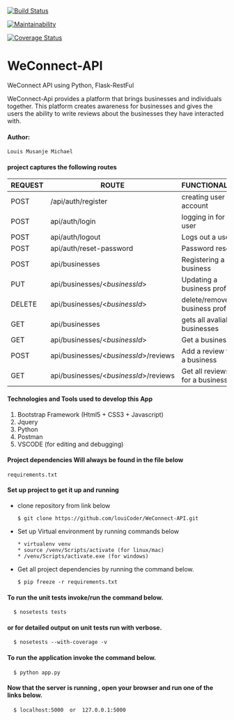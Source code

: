 [![Build Status](https://travis-ci.org/louiCoder/WeConnect-API.svg?branch=feature)](https://travis-ci.org/louiCoder/WeConnect-API)

[![Maintainability](https://api.codeclimate.com/v1/badges/a6c406da1fffc6d5fb75/maintainability)](https://codeclimate.com/github/louiCoder/WeConnect-API/maintainability)

[![Coverage Status](https://coveralls.io/repos/github/louiCoder/WeConnect-API/badge.svg?branch=master)](https://coveralls.io/github/louiCoder/WeConnect-API?branch=feature)

# WeConnect-API
WeConnect API using Python, Flask-RestFul 

WeConnect-Api provides a platform that brings businesses and individuals together. This platform creates awareness for businesses and gives the users the ability to write reviews about the businesses they have interacted with.

#### Author:
    Louis Musanje Michael

#### project captures the following routes 

| REQUEST | ROUTE | FUNCTIONALITY |
| ------- | ----- | ------------- |
| POST | /api/auth/register | creating user account |
| POST | api/auth/login | logging in for a user |
| POST | api/auth/logout | Logs out a user |
| POST | api/auth/reset-password | Password reset |
| POST | api/businesses | Registering a business |
| PUT | api/businesses/<_businessId_> | Updating a business profile |
| DELETE | api/businesses/<_businessId_> | delete/remove a business profile |
| GET | api/businesses | gets all avaliable businesses |
| GET | api/businesses/<_businessId_> | Get a business |
| POST | api/businesses/<_businessId_>/reviews | Add a review for a business |
| GET | api/businesses/<_businessId_>/reviews | Get all reviews for a business |



#### Technologies and Tools used to develop this App
1. Bootstrap Framework (Html5 + CSS3 + Javascript)
2. Jquery
3. Python
4. Postman
5. VSCODE (for editing and debugging)

#### Project dependencies Will always be found in the file below
    requirements.txt

#### Set up project to get it up and running
* clone repository from link below  
  
      $ git clone https://github.com/louiCoder/WeConnect-API.git
* Set up Virtual environment by running commands below

      * virtualenv venv
      * source /venv/Scripts/activate (for linux/mac)
      * /venv/Scripts/activate.exe (for windows)

* Get all project dependencies by running the command below.

      $ pip freeze -r requirements.txt
      
#### To run the unit tests invoke/run the command below.

      $ nosetests tests 

#### or for detailed output on unit tests run with verbose.

      $ nosetests --with-coverage -v
      
#### To run the application invoke the command below.

      $ python app.py
      
 #### Now that the server is running , open your browser and run one of the links below.

      $ localhost:5000  or  127.0.0.1:5000


